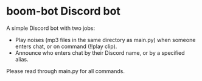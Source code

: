 # boom-bot Discord bot

A simple Discord bot with two jobs:

* Play noises (mp3 files in the same directory as main.py) when someone enters chat, or on command (!!play clip).
* Announce who enters chat by their Discord name, or by a specified alias.

Please read through main.py for all commands.
